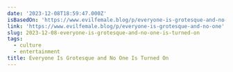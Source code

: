 ```yaml
---
date: '2023-12-08T18:59:47.000Z'
isBasedOn: 'https://www.evilfemale.blog/p/everyone-is-grotesque-and-no-one'
link: 'https://www.evilfemale.blog/p/everyone-is-grotesque-and-no-one'
slug: 2023-12-08-everyone-is-grotesque-and-no-one-is-turned-on
tags:
  - culture
  - entertainment
title: Everyone Is Grotesque and No One Is Turned On
---
```


